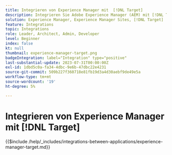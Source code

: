```yaml
---
title: Integrieren von Experience Manager mit  [!DNL Target]
description: Integrieren Sie Adobe Experience Manager (AEM) mit [!DNL Target] , um personalisierte Erlebnisse bereitzustellen.
solution: Experience Manager, Experience Manager Sites, [!DNL Target]
feature: Integrations
topic: Integrations
role: Leader, Architect, Admin, Developer
level: Beginner
index: false
kt: null
thumbnail: experience-manager-target.png
badgeIntegration: label="Integration" type="positive"
last-substantial-update: 2023-07-31T00:00:00Z
exl-id: 1dbd5c0a-fa34-4dbc-9e6b-47dbc22e4231
source-git-commit: 509b227f360718e81fb19d3a4d30aebf9de49e5a
workflow-type: tm+mt
source-wordcount: '19'
ht-degree: 5%

---
```


# Integrieren von Experience Manager mit [!DNL Target]

{{$include /help/_includes/integrations-between-applications/experience-manager-target.md}}
